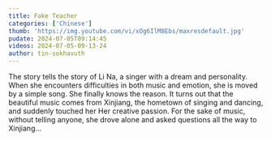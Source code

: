 ```yaml
---
title: Fake Teacher
categories: ['Chinese']
thumb: 'https://img.youtube.com/vi/xOg6IlM8Ebs/maxresdefault.jpg'
pudate: 2024-07-05T09:14:45
videos: 2024-07-05-09-13-24
author: tin-sokhavuth
---
```

The story tells the story of Li Na, a singer with a dream and personality. When she encounters difficulties in both music and emotion, she is moved by a simple song. She finally knows the reason. It turns out that the beautiful music comes from Xinjiang, the hometown of singing and dancing, and suddenly touched her Her creative passion. For the sake of music, without telling anyone, she drove alone and asked questions all the way to Xinjiang...